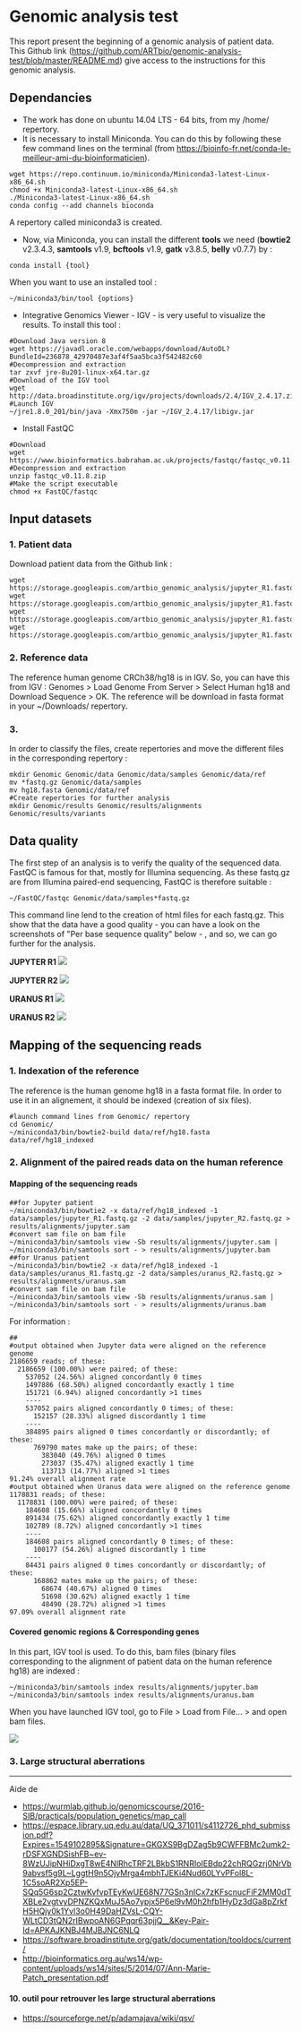 # Genomic analysis test

This report present the beginning of a genomic analysis of patient data. 
This Github link (https://github.com/ARTbio/genomic-analysis-test/blob/master/README.md) give access to the instructions for this genomic analysis. 

## Dependancies

* The work has done on ubuntu 14.04 LTS - 64 bits, from my /home/ repertory.
* It is necessary to install Miniconda. You can do this by following these few command lines on the terminal (from https://bioinfo-fr.net/conda-le-meilleur-ami-du-bioinformaticien). 
```
wget https://repo.continuum.io/miniconda/Miniconda3-latest-Linux-x86_64.sh
chmod +x Miniconda3-latest-Linux-x86_64.sh
./Miniconda3-latest-Linux-x86_64.sh
conda config --add channels bioconda
```
A repertory called miniconda3 is created. 
* Now, via Miniconda, you can install the different **tools** we need (**bowtie2** v2.3.4.3, **samtools** v1.9, **bcftools** v1.9, **gatk** v3.8.5, **belly** v0.7.7) by :
```
conda install {tool}
```
When you want to use an installed tool :
```
~/miniconda3/bin/tool {options}
```
* Integrative Genomics Viewer - IGV - is very useful to visualize the results. To install this tool :
```
#Download Java version 8
wget https://javadl.oracle.com/webapps/download/AutoDL?BundleId=236878_42970487e3af4f5aa5bca3f542482c60
#Decompression and extraction
tar zxvf jre-8u201-linux-x64.tar.gz
#Download of the IGV tool
wget http://data.broadinstitute.org/igv/projects/downloads/2.4/IGV_2.4.17.zip
#Launch IGV
~/jre1.8.0_201/bin/java -Xmx750m -jar ~/IGV_2.4.17/libigv.jar
```
* Install FastQC
```
#Download
wget https://www.bioinformatics.babraham.ac.uk/projects/fastqc/fastqc_v0.11.8.zip
#Decompression and extraction
unzip fastqc_v0.11.8.zip
#Make the script executable
chmod +x FastQC/fastqc
```

## Input datasets

### 1. Patient data
Download patient data from the Github link :
```
wget https://storage.googleapis.com/artbio_genomic_analysis/jupyter_R1.fastq.gz
wget https://storage.googleapis.com/artbio_genomic_analysis/jupyter_R1.fastq.gz
wget https://storage.googleapis.com/artbio_genomic_analysis/jupyter_R1.fastq.gz
wget https://storage.googleapis.com/artbio_genomic_analysis/jupyter_R1.fastq.gz
```

### 2. Reference data
The reference human genome CRCh38/hg18 is in IGV. So, you can have this from IGV : Genomes > Load Genome From Server > Select Human hg18 and Download Sequence > OK. The reference will be download in fasta format in your ~/Downloads/ repertory. 

### 3. 
In order to classify the files, create repertories and move the different files in the corresponding repertory : 
```
mkdir Genomic Genomic/data Genomic/data/samples Genomic/data/ref
mv *fastq.gz Genomic/data/samples
mv hg18.fasta Genomic/data/ref
#Create repertories for further analysis
mkdir Genomic/results Genomic/results/alignments Genomic/results/variants
```
## Data quality
The first step of an analysis is to verify the quality of the sequenced data. FastQC is famous for that, mostly for Illumina sequencing. As these fastq.gz are from Illumina paired-end sequencing, FastQC is therefore suitable :
```
~/FastQC/fastqc Genomic/data/samples*fastq.gz
```
This command line lend to the creation of html files for each fastq.gz. This show that the data have a good quality - you can have a look on the screenshots of "Per base sequence quality" below - , and so, we can go further for the analysis. 

**JUPYTER R1**
![](https://raw.githubusercontent.com/SMORTAZA/Genomic_test/master/Screenshot_%20jupyter_R1%20fastq%20gz%20FastQC%20Report.png?token=Abv5cutPoGMYtH-9GwOgKrnev3-6OaV9ks5cWYyZwA%3D%3D)

**JUPYTER R2**
![](https://raw.githubusercontent.com/SMORTAZA/Genomic_test/master/Screenshot_jupyter_R2%20fastq%20gz%20FastQC%20Report.png?token=Abv5cpwh99_txt1NCe9H4hp0__SnSNqiks5cWYy0wA%3D%3D)

**URANUS R1**
![](https://raw.githubusercontent.com/SMORTAZA/Genomic_test/master/Screenshot_uranus_R1%20fastq%20gz%20FastQC%20Report.png?token=Abv5ckr4s5dKwQVFF5OxLnDX-MxURTp3ks5cWYzIwA%3D%3D)

**URANUS R2**
![](https://raw.githubusercontent.com/SMORTAZA/Genomic_test/master/Screenshot_uranus_R1%20fastq%20gz%20FastQC%20Report.png?token=Abv5ckr4s5dKwQVFF5OxLnDX-MxURTp3ks5cWYzIwA%3D%3D)

## Mapping of the sequencing reads

### 1. Indexation of the reference
The reference is the human genome hg18 in a fasta format file. In order to use it in an alignement, it should be indexed (creation of six files). 
```
#launch command lines from Genomic/ repertory
cd Genomic/
~/miniconda3/bin/bowtie2-build data/ref/hg18.fasta data/ref/hg18_indexed
```

### 2. Alignment of the paired reads data on the human reference

#### Mapping of the sequencing reads
```
##for Jupyter patient
~/miniconda3/bin/bowtie2 -x data/ref/hg18_indexed -1 data/samples/jupyter_R1.fastq.gz -2 data/samples/jupyter_R2.fastq.gz > results/alignments/jupyter.sam
#convert sam file on bam file
~/miniconda3/bin/samtools view -Sb results/alignments/jupyter.sam | ~/miniconda3/bin/samtools sort - > results/alignments/jupyter.bam
##for Uranus patient
~/miniconda3/bin/bowtie2 -x data/ref/hg18_indexed -1 data/samples/uranus_R1.fastq.gz -2 data/samples/uranus_R2.fastq.gz > results/alignments/uranus.sam
#convert sam file on bam file
~/miniconda3/bin/samtools view -Sb results/alignments/uranus.sam | ~/miniconda3/bin/samtools sort - > results/alignments/uranus.bam
```
For information :
```
##
#output obtained when Jupyter data were aligned on the reference genome
2186659 reads; of these:
  2186659 (100.00%) were paired; of these:
    537052 (24.56%) aligned concordantly 0 times
    1497886 (68.50%) aligned concordantly exactly 1 time
    151721 (6.94%) aligned concordantly >1 times
    ----
    537052 pairs aligned concordantly 0 times; of these:
      152157 (28.33%) aligned discordantly 1 time
    ----
    384895 pairs aligned 0 times concordantly or discordantly; of these:
      769790 mates make up the pairs; of these:
        383040 (49.76%) aligned 0 times
        273037 (35.47%) aligned exactly 1 time
        113713 (14.77%) aligned >1 times
91.24% overall alignment rate
#output obtained when Uranus data were aligned on the reference genome 
1178831 reads; of these:
  1178831 (100.00%) were paired; of these:
    184608 (15.66%) aligned concordantly 0 times
    891434 (75.62%) aligned concordantly exactly 1 time
    102789 (8.72%) aligned concordantly >1 times
    ----
    184608 pairs aligned concordantly 0 times; of these:
      100177 (54.26%) aligned discordantly 1 time
    ----
    84431 pairs aligned 0 times concordantly or discordantly; of these:
      168862 mates make up the pairs; of these:
        68674 (40.67%) aligned 0 times
        51698 (30.62%) aligned exactly 1 time
        48490 (28.72%) aligned >1 times
97.09% overall alignment rate
```
#### Covered genomic regions & Corresponding genes
In this part, IGV tool is used. To do this, bam files (binary files corresponding to the alignment of patient data on the human reference hg18) are indexed :
```
~/miniconda3/bin/samtools index results/alignments/jupyter.bam
~/miniconda3/bin/samtools index results/alignments/uranus.bam
```
When you have launched IGV tool, go to File > Load from File... > and open bam files. 

![](https://raw.githubusercontent.com/SMORTAZA/Genomic_test/master/chr22_IGV.png?token=Abv5cg35NaceFK0T4bps4-SkC5fG7TFLks5cWYvzwA%3D%3D)

### 3. Large structural aberrations


--------------------------------------------------------------------------------

Aide de 
* https://wurmlab.github.io/genomicscourse/2016-SIB/practicals/population_genetics/map_call
* https://espace.library.uq.edu.au/data/UQ_371011/s4112726_phd_submission.pdf?Expires=1549102895&Signature=GKGXS9BgDZag5b9CWFFBMc2umk2-rDSFXGNDSishFB~ev-8WzUJipNHiDxgT8wE4NlRhcTRF2LBkbS1RNRIoIEBdp22chRQGzrj0NrVb9abvsf5g9L~LggtH9n5OjyMrga4mbhTJEKi4Nud60LYvPFol8L-1C5soAR2Xp5EP-SQq5G6sp2CztwKvfvpTEyKwUE68N77GSn3nICx7zKFscnucFiF2MM0dTXBLe2vgtvyDPNZKQxMuJ5Ao7ypjx5P6el9vM0h2hfb1HyDz3dGa8pZrkfH5HQjy0k1Yvl3o0H49DaHZVsL-CQY-WLtCD3tQN2rIBwpoAN6GPqqr63pjjQ__&Key-Pair-Id=APKAJKNBJ4MJBJNC6NLQ
* https://software.broadinstitute.org/gatk/documentation/tooldocs/current/
* http://bioinformatics.org.au/ws14/wp-content/uploads/ws14/sites/5/2014/07/Ann-Marie-Patch_presentation.pdf


#### 10. outil pour retrouver les large structural aberrations

- https://sourceforge.net/p/adamajava/wiki/qsv/
